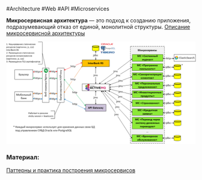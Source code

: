 #Architecture #Web #API #Microservices

**Микросервисная** **архитектура** — это подход к созданию приложения, подразумевающий отказ от единой, монолитной структуры.
[Описание микросервисной архитектуры](https://habr.com/ru/company/vk/blog/320962/)

![](_png/6afd17cf5f0c5b779dd2b05f5801ffc7.png)


### Материал:
[Паттерны и практика построения микросервисов](../../backend/Microservices/Паттерны%20и%20практика%20построения%20микросервисов.md)